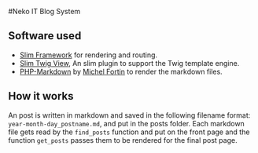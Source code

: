 #Neko IT Blog System


## Software used
* [Slim Framework](https://github.com/slimphp/Slim) for rendering and routing.
* [Slim Twig View](https://github.com/slimphp/Twig-View), An slim plugin to support the Twig template engine.
* [PHP-Markdown](https://github.com/michelf/php-markdown) by [Michel Fortin](https://github.com/michelf) to render the markdown files.

## How it works
An post is written in markdown and saved in the following filename format: `year-month-day_postname.md`, and put in the posts folder.
Each markdown file gets read by the `find_posts` function and put on the front page and the function `get_posts` passes them to be rendered for the final post page.